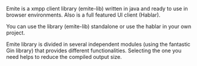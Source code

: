 Emite is a xmpp client library (emite-lib) written in java and ready to use in browser environments. Also is a full featured UI client (Hablar).

You can use the library (emite-lib) standalone or use the hablar in your own project.

Emite library is divided in several independent modules (using the fantastic Gin library) that provides different functionalities. Selecting the one you need helps to reduce the compiled output size.

